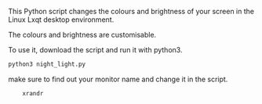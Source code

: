 This Python script changes the colours and brightness of your screen in the Linux Lxqt desktop environment.

The colours and brightness are customisable.

To use it, download the script and run it with python3.

```bash
python3 night_light.py
```

make sure to find out your monitor name and change it in the script.

```bash
    xrandr
```

